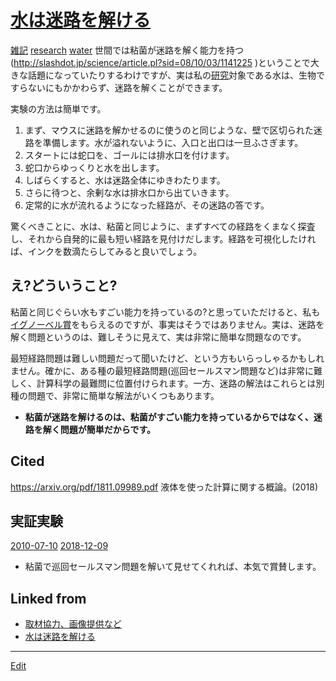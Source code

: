 ---
---
# [水は迷路を解ける](水は迷路を解ける)

[雑記](雑記) 
[research](research) 
[water](water) 
世間では粘菌が迷路を解く能力を持つ(http://slashdot.jp/science/article.pl?sid=08/10/03/1141225 )ということで大きな話題になっていたりするわけですが、実は私の[研究](研究)対象である水は、生物ですらないにもかかわらず、迷路を解くことができます。



実験の方法は簡単です。


1. まず、マウスに迷路を解かせるのに使うのと同じような、壁で区切られた迷路を準備します。水が溢れないように、入口と出口は一旦ふさぎます。
2. スタートには蛇口を、ゴールには排水口を付けます。
3. 蛇口からゆっくりと水を出します。
4. しばらくすると、水は迷路全体にゆきわたります。
5. さらに待つと、余剰な水は排水口から出ていきます。
6. 定常的に水が流れるようになった経路が、その迷路の答です。



驚くべきことに、水は、粘菌と同じように、まずすべての経路をくまなく探査し、それから自発的に最も短い経路を見付けだします。経路を可視化したければ、インクを数滴たらしてみると良いでしょう。



## え?どういうこと?

粘菌と同じぐらい水もすごい能力を持っているの?と思っていただけると、私も[イグノーベル賞](https://www.nature.com/news/2008/081003/full/news.2008.1150.html)をもらえるのですが、事実はそうではありません。実は、迷路を解く問題というのは、難しそうに見えて、実は非常に簡単な問題なのです。



最短経路問題は難しい問題だって聞いたけど、という方もいらっしゃるかもしれません。確かに、ある種の最短経路問題(巡回セールスマン問題など)は非常に難しく、計算科学の最難問に位置付けられます。一方、迷路の解法はこれらとは別種の問題で、非常に簡単な解法がいくつもあります。




* __粘菌が迷路を解けるのは、粘菌がすごい能力を持っているからではなく、迷路を解く問題が簡単だからです。__ 



## Cited

https://arxiv.org/pdf/1811.09989.pdf 液体を使った計算に関する概論。(2018)



## 実証実験

[](https://youtu.be/nDyGEq_ugGo)



[2010-07-10](2010-07-10) [2018-12-09](2018-12-09) 


* 粘菌で巡回セールスマン問題を解いて見せてくれれば、本気で賞賛します。



## Linked from

* [取材協力、画像提供など](取材協力、画像提供など.md)
* [水は迷路を解ける](水は迷路を解ける.md)


----
[Edit](https://github.com/vitroid/vitroid.github.io/edit/master/MD/水は迷路を解ける.md)
